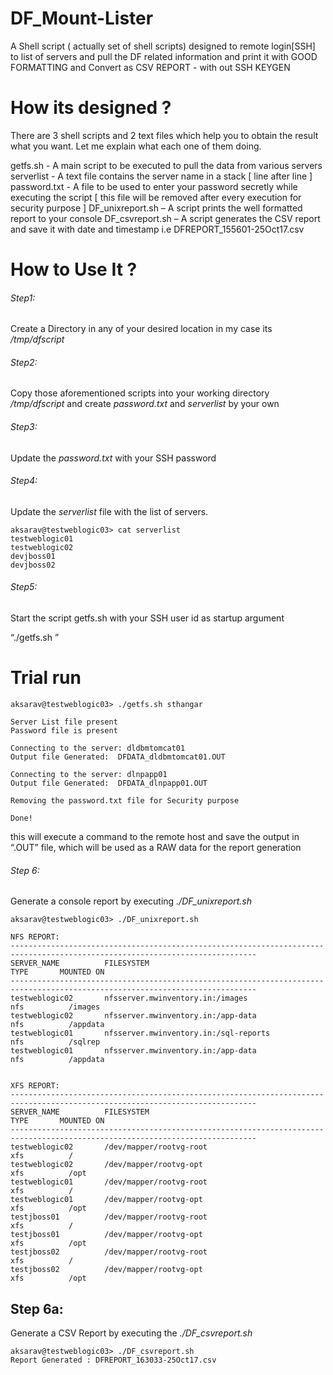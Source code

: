 # DF_Mount-Lister
 A Shell script ( actually set of shell scripts) designed to remote login[SSH]  to list of servers and pull the DF related information and print it with GOOD FORMATTING and Convert as CSV REPORT - with out SSH KEYGEN
 

# How its designed ?

There are  3 shell scripts and 2 text files which help you to obtain the result what you want. Let me explain what each one of them doing.

getfs.sh -  A main script to be executed to pull the data from various servers
serverlist - A text file contains the server name in a stack [ line after line ]
password.txt - A file to be used to enter your password secretly while executing the script [ this file will be removed after every execution for security purpose ]
DF_unixreport.sh – A script prints the well formatted  report to your console
DF_csvreport.sh – A script generates the CSV report and save it with date and timestamp i.e DFREPORT_155601-25Oct17.csv

# How to Use  It ?

###### Step1:

Create a Directory in any of your desired location in my case its */tmp/dfscript*

###### Step2:

Copy those aforementioned scripts  into your working directory */tmp/dfscript*  and create *password.txt* and *serverlist* by your own

###### Step3:

Update the *password.txt* with your SSH password

###### Step4:

Update the *serverlist* file with the list of servers.

```
aksarav@testweblogic03> cat serverlist
testweblogic01
testweblogic02
devjboss01
devjboss02
```

###### Step5:

Start the script getfs.sh with your SSH user id as startup argument

“./getfs.sh <sshuserid>”

# Trial run 

```
aksarav@testweblogic03> ./getfs.sh sthangar

Server List file present
Password file is present

Connecting to the server: dldbmtomcat01
Output file Generated:  DFDATA_dldbmtomcat01.OUT

Connecting to the server: dlnpapp01
Output file Generated:  DFDATA_dlnpapp01.OUT

Removing the password.txt file for Security purpose

Done!
```
this will execute a command to the remote host and save the output in “.OUT” file, which will be used as a RAW data for the report generation

###### Step 6:

Generate a console report by executing *./DF_unixreport.sh*

```
aksarav@testweblogic03> ./DF_unixreport.sh

NFS REPORT:
-----------------------------------------------------------------------------------------------------------------------------
SERVER_NAME          FILESYSTEM                                                                       TYPE       MOUNTED ON
-----------------------------------------------------------------------------------------------------------------------------
testweblogic02       nfsserver.mwinventory.in:/images                                        		       nfs          /images
testweblogic02       nfsserver.mwinventory.in:/app-data                                               nfs          /appdata
testweblogic01       nfsserver.mwinventory.in:/sql-reports                                            nfs          /sqlrep
testweblogic01       nfsserver.mwinventory.in:/app-data                                               nfs          /appdata


XFS REPORT:
-----------------------------------------------------------------------------------------------------------------------------
SERVER_NAME          FILESYSTEM                                                                       TYPE       MOUNTED ON
-----------------------------------------------------------------------------------------------------------------------------
testweblogic02       /dev/mapper/rootvg-root                                       		  			            xfs          /
testweblogic02       /dev/mapper/rootvg-opt                                                           xfs          /opt
testweblogic01       /dev/mapper/rootvg-root                                                          xfs          /
testweblogic01       /dev/mapper/rootvg-opt                                                           xfs          /opt
testjboss01          /dev/mapper/rootvg-root                                       		  			            xfs          /
testjboss01          /dev/mapper/rootvg-opt                                                           xfs          /opt
testjboss02          /dev/mapper/rootvg-root                                       		  			            xfs          /
testjboss02          /dev/mapper/rootvg-opt                                                           xfs          /opt
```

## Step 6a:

Generate a CSV Report by executing the *./DF_csvreport.sh*

```
aksarav@testweblogic03> ./DF_csvreport.sh
Report Generated : DFREPORT_163033-25Oct17.csv

```
